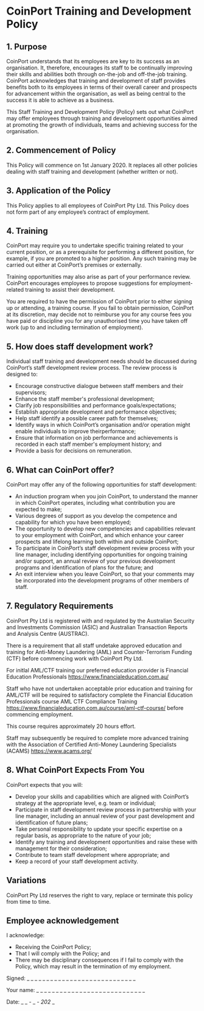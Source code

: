 # CoinPort Training and Development Policy

## 1. Purpose

CoinPort understands that its employees are key to its success as an organisation. It, therefore, encourages its staff to be continually improving their skills and abilities both through on-the-job and off-the-job training. CoinPort acknowledges that training and development of staff provides benefits both to its employees in terms of their overall career and prospects for advancement within the organisation, as well as being central to the success it is able to achieve as a business.

This Staff Training and Development Policy (Policy) sets out what CoinPort may offer employees through training and development opportunities aimed at promoting the growth of individuals, teams and achieving success for the organisation.

## 2. Commencement of Policy

This Policy will commence on 1st January 2020. It replaces all other policies dealing with staff training and development (whether written or not).

## 3. Application of the Policy

This Policy applies to all employees of CoinPort Pty Ltd. This Policy does not form part of any employee’s contract of employment.

## 4. Training

CoinPort may require you to undertake specific training related to your current position, or as a prerequisite for performing a different position, for example, if you are promoted to a higher position. Any such training may be carried out either at CoinPort’s premises or externally.

Training opportunities may also arise as part of your performance review. CoinPort encourages employees to propose suggestions for employment-related training to assist their development.

You are required to have the permission of CoinPort prior to either signing up or attending, a training course. If you fail to obtain permission, CoinPort at its discretion, may decide not to reimburse you for any course fees you have paid or discipline you for any unauthorised time you have taken off work (up to and including termination of employment).

## 5. How does staff development work?

Individual staff training and development needs should be discussed during CoinPort’s staff development review process. The review process is designed to:

* Encourage constructive dialogue between staff members and their supervisors;
* Enhance the staff member's professional development;
* Clarify job responsibilities and performance goals/expectations;
* Establish appropriate development and performance objectives;
* Help staff identify a possible career path for themselves;
* Identify ways in which CoinPort’s organisation and/or operation might enable individuals to improve theirperformance;
* Ensure that information on job performance and achievements is recorded in each staff member's employment history; and
* Provide a basis for decisions on remuneration.

## 6. What can CoinPort offer?

CoinPort may offer any of the following opportunities for staff development:

* An induction program when you join CoinPort, to understand the manner in which CoinPort operates, including what contribution you are expected to make;
* Various degrees of support as you develop the competence and capability for which you have been employed;
* The opportunity to develop new competencies and capabilities relevant to your employment with CoinPort, and which enhance your career prospects and lifelong learning both within and outside CoinPort;
* To participate in CoinPort’s staff development review process with your line manager, including identifying opportunities for ongoing training and/or support, an annual review of your previous development programs and identification of plans for the future; and
* An exit interview when you leave CoinPort, so that your comments may be incorporated into the development programs of other members of staff.

## 7. Regulatory Requirements

CoinPort Pty Ltd is registered with and regulated by the Australian Security and Investments Commission (ASIC) and Australian Transaction Reports and Analysis Centre (AUSTRAC).

There is a requirement that all staff undetake approved education and training for Anti-Money Laundering (AML) and Counter-Terrorism Funding (CTF) before commencing work with CoinPort Pty Ltd.

For initlal AML/CTF training our preferred education provider is Financial Education Professionals <a href="https://www.financialeducation.com.au/" target="_blank">https://www.financialeducation.com.au/</a>

Staff who have not undertaken acceptable prior education and training for AML/CTF will be required to satisfactory complete the Financial Education Professionals course AML CTF Compliance Training <a href="https://www.financialeducation.com.au/course/aml-ctf-course/"
      target="_blank">https://www.financialeducation.com.au/course/aml-ctf-course/</a> before commencing employment.

This course requires approximately 20 hours effort.

Staff may subsequently be required to complete more advanced training with the Association of Certified Anti-Money Laundering Specialists (ACAMS) <a href="https://www.acams.org/" target="_blank">https://www.acams.org/</a>

## 8. What CoinPort Expects From You

CoinPort expects that you will:

* Develop your skills and capabilities which are aligned with CoinPort’s strategy at the appropriate level, e.g. team or individual;
* Participate in staff development review process in partnership with your line manager, including an annual review of your past development and identification of future plans;
* Take personal responsibility to update your specific expertise on a regular basis, as appropriate to the nature of your job;
* Identify any training and development opportunities and raise these with management for their consideration;
* Contribute to team staff development where appropriate; and
* Keep a record of your staff development activity.

## Variations

CoinPort Pty Ltd reserves the right to vary, replace or terminate this policy from time to time.

## Employee acknowledgement

I acknowledge:

* Receiving the CoinPort Policy;
* That I will comply with the Policy; and
* There may be disciplinary consequences if I fail to comply with the Policy, which may result in the termination of my employment.


Signed:    _ _ _ _ _ _ _ _ _ _ _ _ _ _ _ _ _ _ _ _ _ _ _ _ _ _ _ _

Your name: _ _ _ _ _ _ _ _ _ _ _ _ _ _ _ _ _ _ _ _ _ _ _ _ _ _ _ _

Date: _ _ _-_ _ _- 202_ _